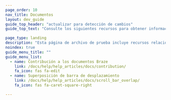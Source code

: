 ```yaml
---
page_order: 10
nav_title: Documentos
layout: dev_guide
guide_top_header: "actualizar para detección de cambios"
guide_top_text: "Consulte los siguientes recursos para obtener información adicional relacionada con el sitio de documentación de Braze."

page_type: landing
description: "Esta página de archivo de prueba incluye recursos relacionados con el sitio de documentación de Braze, como cómo contribuir a los documentos de código abierto de Braze."
noindex: true
guide_menu_title: ""
guide_menu_list:
  - name: Contribución a los documentos Braze
    link: /docs/help/help_articles/docs/contribution/
    fa_icon: fas fa-edit
  - name: Superposición de barra de desplazamiento
    link: /docs/help/help_articles/docs/scroll_bar_overlap/
    fa_icon: fas fa-caret-square-right

---
```


